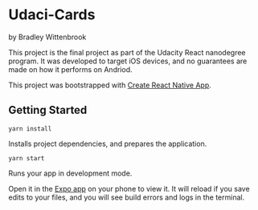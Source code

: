 # Udaci-Cards

by Bradley Wittenbrook

This project is the final project as part of the Udacity React nanodegree program. It was developed to target iOS devices, and no guarantees are made on how it performs on Andriod.

This project was bootstrapped with [Create React Native App](https://github.com/react-community/create-react-native-app).


## Getting Started

```
yarn install
```

Installs project dependencies, and prepares the application.


```
yarn start
```

Runs your app in development mode.

Open it in the [Expo app](https://expo.io) on your phone to view it. It will reload if you save edits to your files, and you will see build errors and logs in the terminal.
